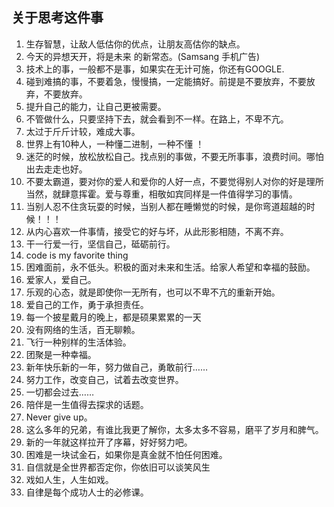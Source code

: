 ## 关于思考这件事
1. 生存智慧，让敌人低估你的优点，让朋友高估你的缺点。
2. 今天的异想天开，将是未来 的新常态。(Samsang 手机广告)
3. 技术上的事，一般都不是事，如果实在无计可施，你还有GOOGLE.
4. 碰到难搞的事，不要着急，慢慢搞，一定能搞好。前提是不要放弃，不要放弃，不要放弃。
5. 提升自己的能力，让自己更被需要。
6. 不管做什么，只要坚持下去，就会看到不一样。在路上，不卑不亢。
7. 太过于斤斤计较，难成大事。
8. 世界上有10种人，一种懂二进制，一种不懂 ！
9. 迷茫的时候，放松放松自己。找点别的事做，不要无所事事，浪费时间。哪怕出去走走也好。
10. 不要太霸道，要对你的爱人和爱你的人好一点，不要觉得别人对你的好是理所当然，就肆意挥霍。爱与尊重，相敬如宾同样是一件值得学习的事情。
11. 当别人忍不住贪玩耍的时候，当别人都在睡懒觉的时候，是你弯道超越的时候！！！
12. 从内心喜欢一件事情，接受它的好与坏，从此形影相随，不离不弃。
13. 干一行爱一行，坚信自己，砥砺前行。
14. code is my favorite thing
15. 困难面前，永不低头。积极的面对未来和生活。给家人希望和幸福的鼓励。
16. 爱家人，爱自己。
17. 乐观的心态，就是即使你一无所有，也可以不卑不亢的重新开始。
18. 爱自己的工作，勇于承担责任。
19. 每一个披星戴月的晚上，都是硕果累累的一天
20. 没有网络的生活，百无聊赖。
21. 飞行一种别样的生活体验。
22. 团聚是一种幸福。
23. 新年快乐新的一年，努力做自己，勇敢前行……
24. 努力工作，改变自己，试着去改变世界。
25. 一切都会过去……
26. 陪伴是一生值得去探求的话题。
27. Never give up。
28. 这么多年的兄弟，有谁比我更了解你，太多太多不容易，磨平了岁月和脾气。
29. 新的一年就这样拉开了序幕，好好努力吧。
30. 困难是一块试金石，如果你是真金就不怕任何困难。
31. 自信就是全世界都否定你，你依旧可以谈笑风生
32. 戏如人生，人生如戏。
33. 自律是每个成功人士的必修课。

